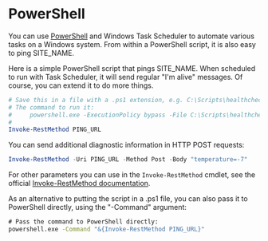 # PowerShell

 You can use [PowerShell](https://docs.microsoft.com/en-us/powershell/scripting/overview?view=powershell-7.2)
 and Windows Task Scheduler to automate various tasks on a Windows system.
 From within a PowerShell script, it is also easy to ping SITE_NAME.

Here is a simple PowerShell script that pings SITE_NAME. When scheduled to
run with Task Scheduler, it will send regular "I'm alive" messages.
Of course, you can extend it to do more things.

```powershell
# Save this in a file with a .ps1 extension, e.g. C:\Scripts\healthchecks.ps1
# The command to run it:
#     powershell.exe -ExecutionPolicy bypass -File C:\Scripts\healthchecks.ps1
#
Invoke-RestMethod PING_URL
```

You can send additional diagnostic information in HTTP POST requests:

```powershell
Invoke-RestMethod -Uri PING_URL -Method Post -Body "temperature=-7"
```

For other parameters you can use in the `Invoke-RestMethod` cmdlet,
see the official [Invoke-RestMethod documentation](https://docs.microsoft.com/en-us/powershell/module/microsoft.powershell.utility/invoke-restmethod?view=powershell-7.2).

As an alternative to putting the script in a .ps1 file, you can also pass it
to PowerShell directly, using the "-Command" argument:

```bat
# Pass the command to PowerShell directly:
powershell.exe -Command "&{Invoke-RestMethod PING_URL}"
```

